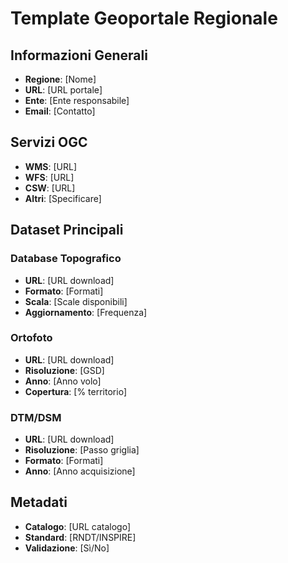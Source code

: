 # Template Geoportale Regionale

## Informazioni Generali
- **Regione**: [Nome]
- **URL**: [URL portale]
- **Ente**: [Ente responsabile]
- **Email**: [Contatto]

## Servizi OGC
- **WMS**: [URL]
- **WFS**: [URL]
- **CSW**: [URL]
- **Altri**: [Specificare]

## Dataset Principali
### Database Topografico
- **URL**: [URL download]
- **Formato**: [Formati]
- **Scala**: [Scale disponibili]
- **Aggiornamento**: [Frequenza]

### Ortofoto
- **URL**: [URL download]
- **Risoluzione**: [GSD]
- **Anno**: [Anno volo]
- **Copertura**: [% territorio]

### DTM/DSM
- **URL**: [URL download]
- **Risoluzione**: [Passo griglia]
- **Formato**: [Formati]
- **Anno**: [Anno acquisizione]

## Metadati
- **Catalogo**: [URL catalogo]
- **Standard**: [RNDT/INSPIRE]
- **Validazione**: [Sì/No]
